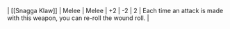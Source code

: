 | [[Snagga Klaw]] | Melee | Melee | +2  | -2  | 2   | Each time an attack is made with this weapon, you can re-roll the wound roll. | 